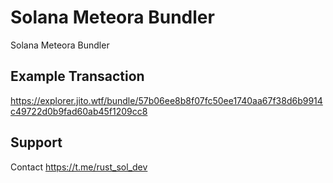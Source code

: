 # Solana Meteora Bundler
Solana Meteora Bundler

## Example Transaction
https://explorer.jito.wtf/bundle/57b06ee8b8f07fc50ee1740aa67f38d6b9914c49722d0b9fad60ab45f1209cc8

## Support
Contact https://t.me/rust_sol_dev
